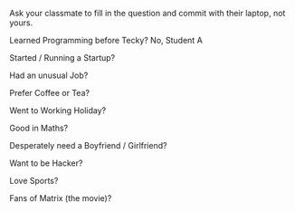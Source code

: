 Ask your classmate to fill in the question and commit with their laptop, not yours.

Learned Programming before Tecky? No, Student A

Started / Running a Startup?

Had an unusual Job?

Prefer Coffee or Tea?

Went to Working Holiday?

Good in Maths?

Desperately need a Boyfriend / Girlfriend?

Want to be Hacker?

Love Sports?

Fans of Matrix (the movie)?